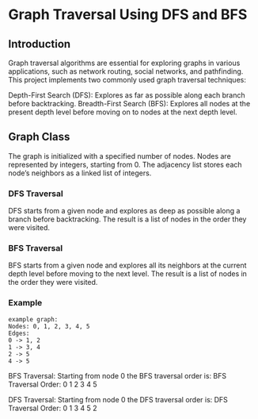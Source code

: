 # Graph Traversal Using DFS and BFS
## Introduction
Graph traversal algorithms are essential for exploring graphs in various applications, such as network routing, social networks, and pathfinding. This project implements two commonly used graph traversal techniques:

Depth-First Search (DFS): Explores as far as possible along each branch before backtracking.
Breadth-First Search (BFS): Explores all nodes at the present depth level before moving on to nodes at the next depth level.
## Graph Class
The graph is initialized with a specified number of nodes.
Nodes are represented by integers, starting from 0.
The adjacency list stores each node’s neighbors as a linked list of integers.
### DFS Traversal
DFS starts from a given node and explores as deep as possible along a branch before backtracking. The result is a list of nodes in the order they were visited.
### BFS Traversal
BFS starts from a given node and explores all its neighbors at the current depth level before moving to the next level. The result is a list of nodes in the order they were visited.
### Example

    example graph:
    Nodes: 0, 1, 2, 3, 4, 5
    Edges:
    0 -> 1, 2
    1 -> 3, 4
    2 -> 5
    4 -> 5
    
 BFS Traversal:
    Starting from node 0
    the BFS traversal order is:
    BFS Traversal Order: 0 1 2 3 4 5
  

 DFS Traversal:
    Starting from node 0
    the DFS traversal order is:
    DFS Traversal Order: 0 1 3 4 5 2
    
